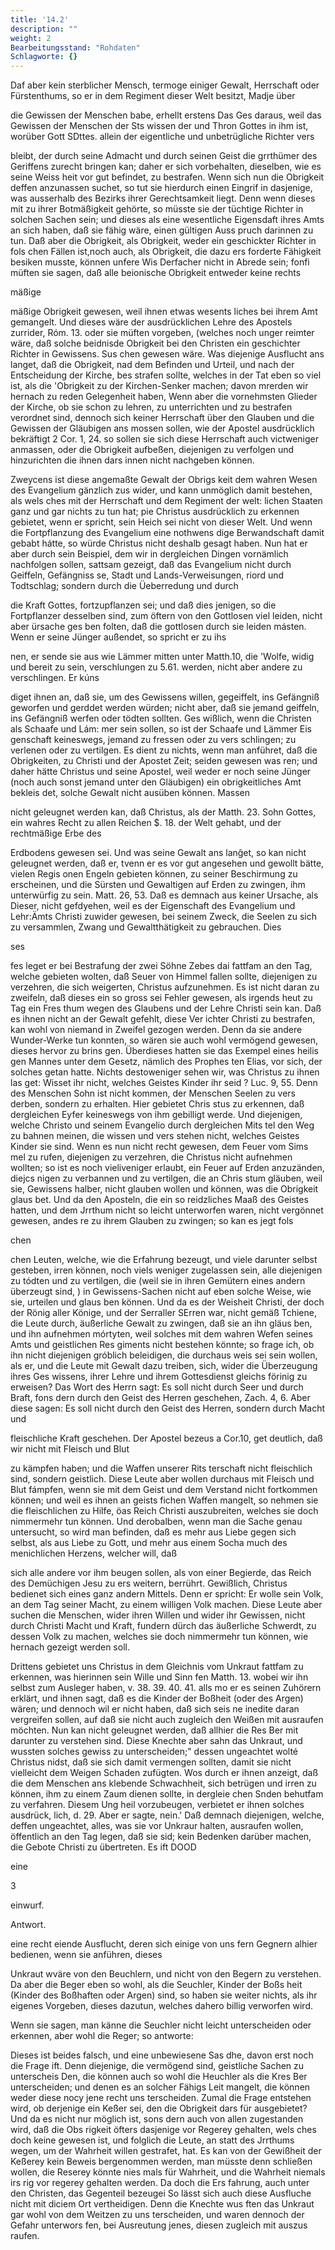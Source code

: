 ```yaml
---
title: '14.2'
description: ""
weight: 2
Bearbeitungsstand: "Rohdaten"
Schlagworte: {}
---
```

<!-- seite 676 -->


Daf aber kein sterblicher Mensch, termoge einiger Gewalt, Herrschaft oder Fürstenthums, so er in dem Regiment dieser Welt besitzt, Madje über

die Gewissen der Menschen babe, erhellt erstens Das Ges daraus, weil das Gewissen der Menschen der Sts wissen der und Thron Gottes in ihm ist, worüber Gott SDttes. allein der eigentliche und unbetrügliche Richter vers

bleibt, der durch seine Admacht und durch seinen Geist die grrthümer des Geriffens zurecht bringen kan; daher er sich vorbehalten, dieselben, wie es seine Weiss heit vor gut befindet, zu bestrafen. Wenn sich nun die Obrigkeit deffen anzunassen suchet, so tut sie hierdurch einen Eingrif in dasjenige, was ausserhalb des Bezirks ihrer Gerechtsamkeit liegt. Denn wenn dieses mit zu ihrer Botmäßigkeit gehörte, so müsste sie der tüchtige Richter in solchen Sachen sein; und dieses als eine wesentliche Eigensdaft ihres Amts an sich haben, daß sie fähig wäre, einen gültigen Auss pruch darinnen zu tun. Daß aber die Obrigkeit, als Obrigkeit, weder ein geschickter Richter in fols chen Fällen ist,noch auch, als Obrigkeit, die dazu ers forderte Fähigkeit besiken musste, können unfere Wis Derfacher nicht in Abrede sein; fonfi müften sie sagen, daß alle beionische Obrigkeit entweder keine rechts

mäßige

<!-- seite 677 -->

mäßige Obrigkeit gewesen, weil ihnen etwas wesents liches bei ihrem Amt gemangelt. Und dieses wäre der ausdrücklichen Lehre des Apostels zurrider, Róm. 13. oder sie müften vorgeben, (welches noch unger reimter wäre, daß solche beidnisde Obrigkeit bei den Christen ein geschichter Richter in Gewissens. Sus chen gewesen wäre. Was diejenige Ausflucht ans langet, daß die Obrigkeit, nad dem Befinden und Urteil, und nach der Entscheidung der Kirche, bes strafen sollte, welches in der Tat eben so viel ist, als die 'Obrigkeit zu der Kirchen-Senker machen; davon mrerden wir hernach zu reden Gelegenheit haben, Wenn aber die vornehmsten Glieder der Kirche, ob sie schon zu lehren, zu unterrichten und zu bestrafen verordnet sind, dennoch sich keiner Herrschaft über den Glauben und die Gewissen der Gläubigen ans mossen sollen, wie der Apostel ausdrücklich bekräftigt 2 Cor. 1, 24. so sollen sie sich diese Herrschaft auch victweniger anmassen, oder die Obrigkeit aufbeßen, diejenigen zu verfolgen und hinzurichten die ihnen dars innen nicht nachgeben können.

Zweycens ist diese angemaßte Gewalt der Obrigs keit dem wahren Wesen des Evangelium gänzlich zus wider, und kann unmöglich damit bestehen, als wels ches mit der Herrschaft und dem Regiment der welt: lichen Staaten ganz und gar nichts zu tun hat; pie Christus ausdrücklich zu erkennen gebietet, wenn er spricht, sein Heich sei nicht von dieser Welt. Und wenn die Fortpflanzung des Evangelium eine nothwens dige Berwandschaft damit gebabt hátte, so würde Christus nicht deshalb gesagt haben. Nun hat er aber durch sein Beispiel, dem wir in dergleichen Dingen vornämlich nachfolgen sollen, sattsam gezeigt, daß das Evangelium nicht durch Geiffeln, Gefängniss se, Stadt und Lands-Verweisungen, riord und Todtschlag; sondern durch die Üeberredung und durch
<!-- seite 678 -->
die Kraft Gottes, fortzupflanzen sei; und daß dies jenigen, so die Fortpflanzer desselben sind, zum öftern von den Gottlosen viel leiden, nicht aber ürsache ges ben folten, daß die gottlosen durch sie leiden másten. Wenn er seine Jünger außendet, so spricht er zu ihs

nen, er sende sie aus wie Lämmer mitten unter Matth.10, die 'Wolfe, widig und bereit zu sein, verschlungen zu 5.61. werden, nicht aber andere zu verschlingen. Er kúns

diget ihnen an, daß sie, um des Gewissens willen, gegeiffelt, ins Gefängniß geworfen und gerddet werden würden; nicht aber, daß sie jemand geiffeln, ins Gefängniß werfen oder tödten sollten. Ges wißlich, wenn die Christen als Schaafe und Lám: mer sein sollen, so ist der Schaafe und Lämmer Eis genschaft keineswegs, jemand zu fressen oder zu vers schlingen; zu verlenen oder zu vertilgen. Es dient zu nichts, wenn man anführet, daß die Obrigkeiten, zu Christi und der Apostet Zeit; seiden gewesen was ren; und daher hätte Christus und seine Apostel, weil weder er noch seine Jünger (noch auch sonst jemand unter den Gläubigen) ein obrigkeitliches Amt bekleis det, solche Gewalt nicht ausüben können. Massen

nicht geleugnet werden kan, daß Christus, als der Matth. 23. Sohn Gottes, ein wahres Recht zu allen Reichen $. 18. der Welt gehabt, und der rechtmäßige Erbe des

Erdbodens gewesen sei. Und was seine Gewalt ans lanĝet, so kan nicht geleugnet werden, daß er, tvenn er es vor gut angesehen und gewollt bätte, vielen Regis onen Engeln gebieten können, zu seiner Beschirmung zu erscheinen, und die Sürsten und Gewaltigen auf Erden zu zwingen, ihm unterwürfig zu sein. Matt. 26, 53. Daß es demnach aus keiner Ursache, als Dieser, nicht gefdyehen, weil es der Eigenschaft des Evangelium und Lehr:Ämts Christi zuwider gewesen, bei seinem Zweck, die Seelen zu sich zu versammlen, Zwang und Gewaltthätigkeit zu gebrauchen. Dies

ses
<!-- seite 679 -->

fes leget er bei Bestrafung der zwei Söhne Zebes dai fattfam an den Tag, welche gebieten wolten, daß Seuer von Himmel fallen sollte, diejenigen zu verzehren, die sich weigerten, Christus aufzunehmen. Es ist nicht daran zu zweifeln, daß dieses ein so gross sei Fehler gewesen, als irgends heut zu Tag ein Fres thum wegen des Glaubens und der Lehre Christi sein kan. Daß es ihnen nicht an der Gewalt gefehlt, diese Ver ichter Christi zu bestrafen, kan wohl von niemand in Zweifel gezogen werden. Denn da sie andere Wunder-Werke tun konnten, so wären sie auch wohl vermögend gewesen, dieses hervor zu brins gen. Überdieses hatten sie das Exempel eines heilis gen Mannes unter dem Gesetz, nämlich des Prophes ten Elias, vor sich, der solches getan hatte. Nichts destoweniger sehen wir, was Christus zu ihnen las get: Wisset ihr nicht, welches Geistes Kinder ihr seid ? Luc. 9, 55. Denn des Menschen Sohn ist nicht kommen, der Menschen Seelen zu vers derben, sondern zu erhalten. Hier gebietet Chris stus zu erkennen, daß dergleichen Eyfer keineswegs von ihm gebilligt werde. Und diejenigen, welche Christo und seinem Evangelio durch dergleichen Mits tel den Weg zu bahnen meinen, die wissen und vers stehen nicht, welches Geistes Kinder sie sind. Wenn es nun nicht recht gewesen, dem Feuer vom Sims mel zu rufen, diejenigen zu verzehren, die Christus nicht aufnehmen wollten; so ist es noch vieliveniger erlaubt, ein Feuer auf Erden anzuzänden, diejcs nigen zu verbannen und zu vertilgen, die an Chris stum gläuben, weil sie, Gewissens halber, nicht glauben wollen und können, was die Obrigkeit glaus bet. Und da den Aposteln, die ein so reidzliches Maaß des Geistes hatten, und dem Jrrthum nicht so leicht unterworfen waren, nicht vergönnet gewesen, andes re zu ihrem Glauben zu zwingen; so kan es jegt fols

chen

<!-- seite 680 -->

chen Leuten, welche, wie die Erfahrung bezeugt, und viele darunter selbst gesteben, irren können, noch viels weniger zugelassen sein, alle diejenigen zu tódten und zu vertilgen, die (weil sie in ihren Gemütern eines andern überzeugt sind, ) in Gewissens-Sachen nicht auf eben solche Weise, wie sie, urteilen und glaus ben können. Und da es der Weisheit Christi, der doch der Rönig aller Könige, und der Serraller SErren war, nicht gemäß Tchiene, die Leute durch, äußerliche Gewalt zu zwingen, daß sie an ihn gläus ben, und ihn aufnehmen mórtyten, weil solches mit dem wahren Wefen seines Amts und geistlichen Res giments nicht bestehen könnte; so frage ich, ob ihn nicht diejenigen gróblich beleidigen, die durchaus weis sei sein wollen, als er, und die Leute mit Gewalt dazu treiben, sich, wider die Überzeugung ihres Ges wissens, ihrer Lehre und ihrem Gottesdienst gleichs förinig zu erweisen? Das Wort des Herrn sagt: Es soll nicht durch Seer und durch Braft, fons dern durch den Geist des Herren geschehen, Zach. 4, 6. Aber diese sagen: Es soll nicht durch den Geist des Herren, sondern durch Macht und

fleischliche Kraft geschehen. Der Apostel bezeus a Cor.10, get deutlich, daß wir nicht mit Fleisch und Blut

zu kämpfen haben; und die Waffen unserer Rits terschaft nicht fleischlich sind, sondern geistlich. Diese Leute aber wollen durchaus mit Fleisch und Blut fámpfen, wenn sie mit dem Geist und dem Verstand nicht fortkommen können; und weil es ihnen an geists fichen Waffen mangelt, so nehmen sie die fleischlichen zu Hilfe, öas Reich Christi auszubreiten, welches sie doch nimmermehr tun können. Und derobalben, wenn man die Sache genau untersucht, so wird man befinden, daß es mehr aus Liebe gegen sich selbst, als aus Liebe zu Gott, und mehr aus einem Socha much des menichlichen Herzens, welcher will, daß
<!-- seite 681 -->

sich alle andere vor ihm beugen sollen, als von einer Begierde, das Reich des Demüchigen Jesu zu ers weitern, berrührt. Gewißlich, Christus bedienet sich eines ganz andern Mittels. Denn er spricht: Er wolle sein Volk, an dem Tag seiner Macht, zu einem willigen Volk machen. Diese Leute aber suchen die Menschen, wider ihren Willen und wider ihr Gewissen, nicht durch Christi Macht und Kraft, fundern dürch das äußerliche Schwerdt, zu dessen Volk zu machen, welches sie doch nimmermehr tun können, wie hernach gezeigt werden soll.

Drittens gebietet uns Christus in dem Gleichnis vom Unkraut fattfam zu erkennen, was hierinnen sein Wille und Sinn fen Matth. 13. wobei wir ihn selbst zum Ausleger haben, v. 38. 39. 40. 41. alls mo er es seinen Zuhörern erklärt, und ihnen sagt, daß es die Kinder der Boßheit (oder des Argen) wären; und dennoch wil er nicht haben, daß sich seis ne inedite daran vergreifen sollen, auf daß sie nicht auch zugleich den Weißen mit ausraufen möchten. Nun kan nicht geleugnet werden, daß allhier die Res Ber mit darunter zu verstehen sind. Diese Knechte aber sahn das Unkraut, und wussten solches gewiss zu unterscheiden;" dessen ungeachtet wolté Christus nidst, daß sie sich damit vermengen sollten, damit sie nicht vielleicht dem Weigen Schaden zufügten. Wos durch er ihnen anzeigt, daß die dem Menschen ans klebende Schwachheit, sich betrügen und irren zu können, ihm zu einem Zaum dienen sollte, in dergleie chen Snden behutfam zu verfahren. Diesem Ung heil vorzubeugen, verbietet er ihnen solches ausdrück, lich, d. 29. Aber er sagte, nein.' Daß demnach diejenigen, welche, deffen ungeachtet, alles, was sie vor Unkraur halten, ausraufen wollen, öffentlich an den Tag legen, daß sie sid; kein Bedenken darüber machen, die Gebote Christi zu übertreten. Es ift DOOD

eine

3

einwurf.

Antwort.
<!-- seite 682 -->

eine recht eiende Ausflucht, deren sich einige von uns fern Gegnern alhier bedienen, wenn sie anführen, dieses

Unkraut wväre von den Beuchlern, und nicht von den Begern zu verstehen. Da aber die Beger eben so wohl, als die Seuchler, Kinder der Boßs heit (Kinder des Boßhaften oder Argen) sind, so haben sie weiter nichts, als ihr eigenes Vorgeben, dieses dazutun, welches dahero billig verworfen wird.

Wenn sie sagen, man känne die Seuchler nicht leicht unterscheiden oder erkennen, aber wohl die Reger; so antworte:

Dieses ist beides falsch, und eine unbewiesene Sas dhe, davon erst noch die Frage ift. Denn diejenige, die vermögend sind, geistliche Sachen zu unterscheis Den, die können auch so wohl die Heuchler als die Kres Ber unterscheiden; und denen es an solcher Fähigs Leit mangelt, die können weder diese nocy jene recht uns terscheiden. Zumal die Frage entstehen wird, ob derjenige ein Keßer sei, den die Obrigkeit dars für ausgebietet? Und da es nicht nur möglich ist, sons dern auch von allen zugestanden wird, daß die Obs rigkeit öfters dasjenige vor Regerey gehalten, wels ches doch keine gewesen ist, und folglich die Leute, an statt des Jrrthums wegen, um der Wahrheit willen gestrafet, hat. Es kan von der Gewißheit der Keßerey kein Beweis bergenommen werden, man müsste denn schließen wollen, die Reserey könnte nies mals für Wahrheit, und die Wahrheit niemals irs rig vor regerey gehalten werden. Da doch die Ers fahrung, auch unter den Christen, das Gegenteil bezeugei So lässt sich auch diese Ausfluche nicht mit diciem Ort vertheidigen. Denn die Knechte wus ften das Unkraut gar wohl von dem Weitzen zu uns terscheiden, und waren dennoch der Gefahr unterwors fen, bei Ausreutung jenes, diesen zugleich mit auszus raufen.
